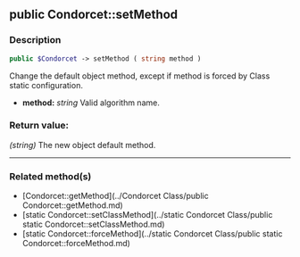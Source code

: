 ## public Condorcet::setMethod

### Description    

```php
public $Condorcet -> setMethod ( string method )
```

Change the default object method, except if method is forced by Class static configuration.    
- **method:** *string* Valid algorithm name.



### Return value:   

*(string)* The new object default method.


---------------------------------------

### Related method(s)      

* [Condorcet::getMethod](../Condorcet Class/public Condorcet::getMethod.md)    
* [static Condorcet::setClassMethod](../static Condorcet Class/public static Condorcet::setClassMethod.md)    
* [static Condorcet::forceMethod](../static Condorcet Class/public static Condorcet::forceMethod.md)    
